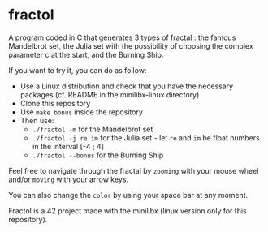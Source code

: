 # fractol

A program coded in C that generates 3 types of fractal : the famous Mandelbrot set, the Julia set with the possibility of choosing the complex parameter c at the start, and the Burning Ship.

If you want to try it, you can do as follow:
- Use a Linux distribution and check that you have the necessary packages (cf. README in the minilibx-linux directory)
- Clone this repository
- Use `make bonus` inside the repository
- Then use:
  - `./fractol -m` for the Mandelbrot set
  - `./fractol -j re im` for the Julia set - let `re` and `im` be float numbers in the interval [-4 ; 4]
  - `./fractol --bonus` for the Burning Ship

Feel free to navigate through the fractal by `zooming` with your mouse wheel and/or `moving` with your arrow keys.

You can also change the `color` by using your space bar at any moment.

Fractol is a 42 project made with the minilibx (linux version only for this repository).
